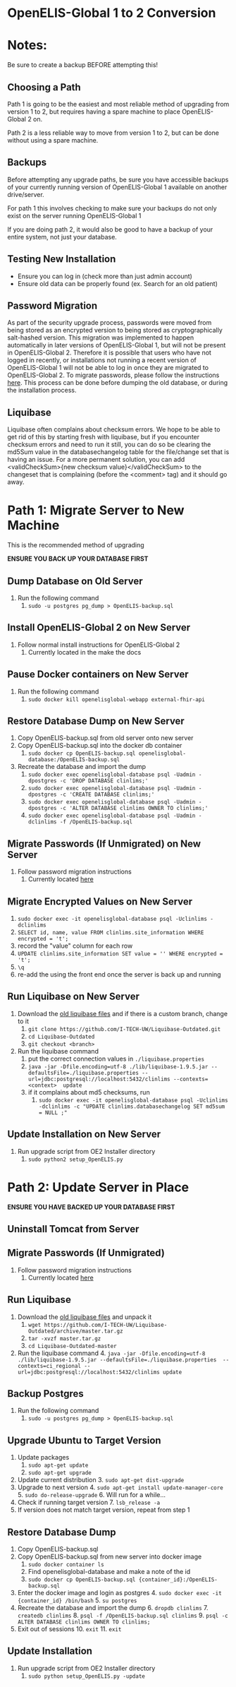 # OpenELIS-Global 1 to 2 Conversion


# Notes:
Be sure to create a backup BEFORE attempting this!

## Choosing a Path

Path 1 is going to be the easiest and most reliable method of upgrading from version 1 to 2, but requires having a spare machine to place OpenELIS-Global 2 on.

Path 2 is a less reliable way to move from version 1 to 2, but can be done without using a spare machine.


## Backups

Before attempting any upgrade paths, be sure you have accessible backups of your currently running version of OpenELIS-Global 1 available on another drive/server. 

For path 1 this involves checking to make sure your backups do not only exist on the server running OpenELIS-Global 1

If you are doing path 2, it would also be good to have a backup of your entire system, not just your database.


## Testing New Installation



*   Ensure you can log in (check more than just admin account)
*   Ensure old data can be properly found (ex. Search for an old patient)


## Password Migration

As part of the security upgrade process, passwords were moved from being stored as an encrypted version to being stored as cryptographically salt-hashed version. This migration was implemented to happen automatically in later versions of OpenELIS-Global 1, but will not be present in OpenELIS-Global 2. Therefore it is possible that users who have not logged in recently, or installations not running a recent version of OpenELIS-Global 1 will not be able to log in once they are migrated to OpenELIS-Global 2. To migrate passwords, please follow the instructions [here](https://docs.google.com/document/d/1ZfFanwLskT9A0i5GC92PVF-5McWXttBITBi1Jbn3_yU/edit?usp=sharing). This process can be done before dumping the old database, or during the installation process.


## Liquibase

Liquibase often complains about checksum errors. We hope to be able to get rid of this by starting fresh with liquibase, but if you encounter checksum errors and need to run it still, you can do so be clearing the md5Sum value in the databasechangelog table for the file/change set that is having an issue. For a more permanent solution, you can add &lt;validCheckSum>{new checksum value}&lt;/validCheckSum> to the changeset that is complaining (before the &lt;comment> tag) and it should go away.




# Path 1: Migrate Server to New Machine 

This is the recommended method of upgrading

**ENSURE YOU BACK UP YOUR DATABASE FIRST**


## Dump Database on Old Server


1. Run the following command 
    1. `sudo -u postgres pg_dump > OpenELIS-backup.sql`


## Install OpenELIS-Global 2 on New Server



1. Follow normal install instructions for OpenELIS-Global 2
    1. Currently located in the make the docs


## Pause Docker containers on New Server



1. Run the following command 
    1. `sudo docker kill openelisglobal-webapp external-fhir-api`


## Restore Database Dump on New Server



1. Copy OpenELIS-backup.sql from old server onto new server
1. Copy OpenELIS-backup.sql into the docker db container
	1. `sudo docker cp OpenELIS-backup.sql openelisglobal-database:/OpenELIS-backup.sql`
2. Recreate the database and import the dump
    1. `sudo docker exec openelisglobal-database psql -Uadmin -dpostgres -c 'DROP DATABASE clinlims;'`
    1. `sudo docker exec openelisglobal-database psql -Uadmin -dpostgres -c 'CREATE DATABASE clinlims;'`
    1. `sudo docker exec openelisglobal-database psql -Uadmin -dpostgres -c 'ALTER DATABASE clinlims OWNER TO clinlims;'`
    1. `sudo docker exec openelisglobal-database psql -Uadmin -dclinlims -f /OpenELIS-backup.sql`
    
    

## Migrate Passwords (If Unmigrated) on New Server



1. Follow password migration instructions
    1. Currently located [here](password.md)
    
    

## Migrate Encrypted Values on New Server


1. `sudo docker exec -it openelisglobal-database psql -Uclinlims -dclinlims`
1. `SELECT id, name, value FROM clinlims.site_information WHERE encrypted = 't';`
1. record the "value" column for each row
1. `UPDATE clinlims.site_information SET value = '' WHERE encrypted = 't';`
1. `\q`
1. re-add the using the front end once the server is back up and running


## Run Liquibase on New Server



1. Download the [old liquibase files](https://github.com/I-TECH-UW/Liquibase-Outdated) and if there is a custom branch, change to it
    1. `git clone https://github.com/I-TECH-UW/Liquibase-Outdated.git`
    1. `cd Liquibase-Outdated`
    1. `git checkout <branch>`
1. Run the liquibase command
    1. put the correct connection values in `./liquibase.properties`
    1. `java -jar -Dfile.encoding=utf-8 ./lib/liquibase-1.9.5.jar --defaultsFile=./liquibase.properties --url=jdbc:postgresql://localhost:5432/clinlims --contexts=<context>  update`
    1. if it complains about md5 checksums, run
    	1. `sudo docker exec -it openelisglobal-database psql -Uclinlims -dclinlims -c "UPDATE clinlims.databasechangelog SET md5sum = NULL ;"`

    


## Update Installation on New Server



1. Run upgrade script from OE2 Installer directory
    1. `sudo python2 setup_OpenELIS.py`



# Path 2: Update Server in Place

**ENSURE YOU HAVE BACKED UP YOUR DATABASE FIRST**


## Uninstall Tomcat from Server


## Migrate Passwords (If Unmigrated)



1. Follow password migration instructions
    1. Currently located [here](password.md)


## Run Liquibase



1. Download the [old liquibase files](https://github.com/I-TECH-UW/Liquibase-Outdated/archive/master.tar.gz) and unpack it
    1. `wget https://github.com/I-TECH-UW/Liquibase-Outdated/archive/master.tar.gz`
    2. `tar -xvzf master.tar.gz`
    3. `cd Liquibase-Outdated-master`
2. Run the liquibase command
    4. `java -jar -Dfile.encoding=utf-8 ./lib/liquibase-1.9.5.jar --defaultsFile=./liquibase.properties  --contexts=ci_regional --url=jdbc:postgresql://localhost:5432/clinlims update`


## Backup Postgres



1. Run the following command 
    1. `sudo -u postgres pg_dump > OpenELIS-backup.sql`


## Upgrade Ubuntu to Target Version



1. Update packages
    1. `sudo apt-get update`
    2. `sudo apt-get upgrade`
2. Update current distribution
    3. `sudo apt-get dist-upgrade`
3. Upgrade to next version
    4. `sudo apt-get install update-manager-core`
    5. `sudo do-release-upgrade`
    6. Will run for a while...
4. Check if running target version
    7. `lsb_release -a`
5. If version does not match target version, repeat from step 1


## Restore Database Dump 



1. Copy OpenELIS-backup.sql
2. Copy OpenELIS-backup.sql from new server into docker image
    1. `sudo docker container ls`
    2. Find openelisglobal-database and make a note of the id
    3. `sudo docker cp OpenELIS-backup.sql {container_id}:/OpenELIS-backup.sql`
3. Enter the docker image and login as postgres
    4. `sudo docker exec -it  {container_id} /bin/bash`
    5. `su postgres`
4. Recreate the database and import the dump
    6. `dropdb clinlims`
    7. `createdb clinlims`
    8. `psql -f /OpenELIS-backup.sql clinlims`
    9. `psql -c ALTER DATABASE clinlims OWNER TO clinlims;`
5. Exit out of sessions
    10. `exit`
    11. `exit`


## Update Installation



1. Run upgrade script from OE2 Installer directory
    1. `sudo python setup_OpenELIS.py -update`
